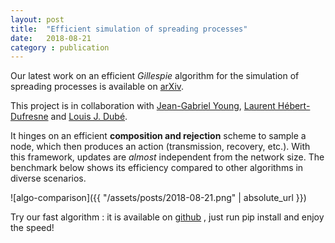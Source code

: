 ```yaml
---
layout: post
title:  "Efficient simulation of spreading processes"
date:   2018-08-21
category : publication
---
```


Our latest work on an efficient *Gillespie* algorithm for the simulation of
spreading processes is available on [arXiv](https://arxiv.org/abs/1808.05859). 
<!--more-->
This project is in collaboration with [Jean-Gabriel Young](http://www.jgyoung.ca/), 
[Laurent Hébert-Dufresne](http://laurenthebertdufresne.github.io/) and 
[Louis J. Dubé](https://www.dynamica.phy.ulaval.ca/index.php?id=contact). 


It hinges on an efficient **composition and rejection** scheme to sample a node,
which then produces an action (transmission, recovery, etc.). With this
framework, updates are *almost* independent from the network size. The
benchmark below shows its efficiency compared to other algorithms in diverse
scenarios. 

![algo-comparison]({{ "/assets/posts/2018-08-21.png" | absolute_url }})

Try our fast algorithm : it is available on [github](https://github.com/gstonge/spreading_CR) 
, just run pip install and enjoy the speed!
